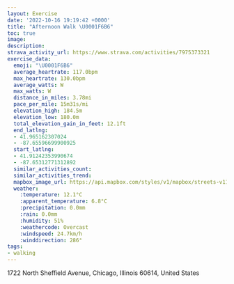 ```yaml
---
layout: Exercise
date: '2022-10-16 19:19:42 +0000'
title: "Afternoon Walk \U0001F6B6"
toc: true
image:
description:
strava_activity_url: https://www.strava.com/activities/7975373321
exercise_data:
  emoji: "\U0001F6B6"
  average_heartrate: 117.0bpm
  max_heartrate: 130.0bpm
  average_watts: W
  max_watts: W
  distance_in_miles: 3.78mi
  pace_per_mile: 15m31s/mi
  elevation_high: 184.5m
  elevation_low: 180.0m
  total_elevation_gain_in_feet: 12.1ft
  end_latlng:
  - 41.965162307024
  - -87.65596699900925
  start_latlng:
  - 41.91242353990674
  - -87.65312771312892
  similar_activities_count:
  similar_activities_trend:
  mapbox_image_url: https://api.mapbox.com/styles/v1/mapbox/streets-v11/static/path-5+787af2-1.0(kmy~Flw~uOcEAaPXmC%3FsKNwBFk%40AsA%40%7DDL_DAiCD_E%3FwADOBCDIDgAFuAOuDBmCFS%3FYKM%40MJm%40%3FUDSAUBg%40Cg%40Ba%40AgADeBAiCF%7BMPeDNgCCwC%3F%7BJN%7B%40DyDXcCKeDDyBAeE%40%7DEHyB%3FwORs%40AyBTqBIi%40%3Fq%40Js%40Kc%40Au_%40%60%40wa%40Z%7BFHcIB),pin-s-s+e5b22e(-87.65319,41.91462),pin-s-f+89ae00(-87.65467999999994,41.96303)/auto/800x800?access_token=pk.eyJ1Ijoiam9zaGJlY2ttYW4iLCJhIjoiY205eWR2aDd1MWZ6djJrbXc4a3M0bWZleiJ9.XiG9OWkNcZk2QzjJbxLB4A
  weather:
    :temperature: 12.1°C
    :apparent_temperature: 6.8°C
    :precipitation: 0.0mm
    :rain: 0.0mm
    :humidity: 51%
    :weathercode: Overcast
    :windspeed: 24.7km/h
    :winddirection: 286°
tags:
- walking
---
```

1722 North Sheffield Avenue, Chicago, Illinois 60614, United States
